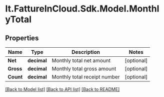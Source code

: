 # It.FattureInCloud.Sdk.Model.MonthlyTotal

## Properties

Name | Type | Description | Notes
------------ | ------------- | ------------- | -------------
**Net** | **decimal** | Monthly total net amount | [optional] 
**Gross** | **decimal** | Monthly total gross amount | [optional] 
**Count** | **decimal** | Monthly total receipt number | [optional] 

[[Back to Model list]](../../README.md#documentation-for-models) [[Back to API list]](../../README.md#documentation-for-api-endpoints) [[Back to README]](../../README.md)

